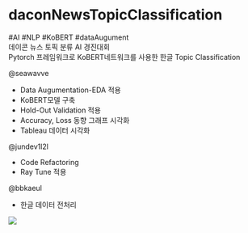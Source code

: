 # daconNewsTopicClassification  
#AI #NLP #KoBERT #dataAugument  
데이콘 뉴스 토픽 분류 AI 경진대회   
Pytorch 프레임워크로 KoBERT네트워크를 사용한 한글 Topic Classification
  
  @seawavve
  + Data Augumentation-EDA 적용
  + KoBERT모델 구축
  + Hold-Out Validation 적용 
  + Accuracy, Loss 동향 그래프 시각화
  + Tableau 데이터 시각화
   
  @jundev1l2l
  + Code Refactoring
  + Ray Tune 적용  
  
  @bbkaeul
  + 한글 데이터 전처리
  

![](https://github.com/seawavve/daconNewsTopicClassification/blob/main/dataVisualization.png)  
